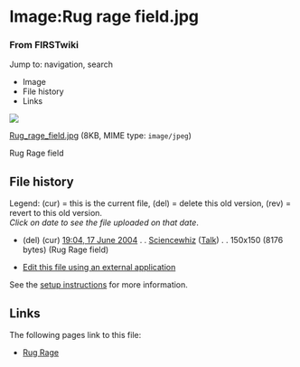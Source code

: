 

# Image:Rug rage field.jpg

### From FIRSTwiki

Jump to: navigation, search

  * Image
  * File history
  * Links

![](/media/e/eb/Rug_rage_field.jpg)

[Rug_rage_field.jpg](/media/e/eb/Rug_rage_field.jpg "Rug rage field.jpg" )
(8KB, MIME type: `image/jpeg`)

Rug Rage field

## File history

Legend: (cur) = this is the current file, (del) = delete this old version,
(rev) = revert to this old version.  
_Click on date to see the file uploaded on that date_.

  * (del) (cur) [19:04, 17 June 2004](/media/e/eb/Rug_rage_field.jpg "/media/e/eb/Rug rage field.jpg" ) . . [Sciencewhiz](/index.php/User:Sciencewhiz "User:Sciencewhiz" ) ([Talk](/index.php?title=User_talk:Sciencewhiz&action=edit "User talk:Sciencewhiz" )) . . 150x150 (8176 bytes) (Rug Rage field)
  

  * [Edit this file using an external application](/index.php?title=Image:Rug_rage_field.jpg&action=edit&externaledit=true&mode=file "Image:Rug rage field.jpg" )

See the [setup
instructions](http://meta.wikimedia.org/wiki/Help:External_editors
"http://meta.wikimedia.org/wiki/Help:External_editors" ) for more information.

## Links

The following pages link to this file:

  * [Rug Rage](/index.php/Rug_Rage "Rug Rage" )

